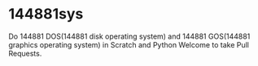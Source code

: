 # 144881sys  
Do 144881 DOS(144881 disk operating system) and 144881 GOS(144881 graphics operating system) in Scratch and Python
Welcome to take Pull Requests.
